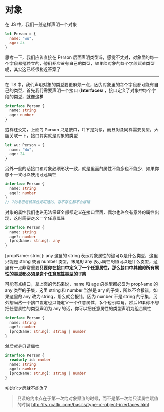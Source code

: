 
# 对象

在 JS 中，我们一般这样声明一个对象

```js
let Person = {
  name: "wu",
  age: 24
}
```

思考一下，我们应该直接在 Person 后面声明类型吗，感觉不太对，对象里的每一个字段都是独立的，他们都应该有自己的类型，如果给对象的每个字段赋值类型呢，其实这已经很接近答案了

---

在 TS 中，我们声明对象的类型要更麻烦一点，因为对象里的每个字段都可能有自己的类型，首先我们需要声明一个接口 (**Interfaces**) ，接口定义了对象中每个字段的类型，就像这样

```ts
interface Person {
  name: string
  age: number
}
```

这样还没完，上面的 Person 只是接口，并不是对象，而且对象同样需要类型，大胆关联一下，接口其实就是对象的类型

```ts
let wu: Person = {
  name: "Wu",
  age: 24
}
```

另外一般的话接口和对象必须形状一致，就是里面的属性不能多也不能少，如果你想不一致可以使用可选属性

```ts
interface Person {
  name: string
  age?: number
}
// ?的意思是该属性是可选的，存不存在都不会报错
```

对象的属性我们也许无法保证全部都定义在接口里面，偶尔也许会有意外的属性出现，这时需要定义一个任意属性

```ts
interface Person {
  name: string
  age?: number
  [propName: string]: any
}
```

[propName: string]: any 这里的 string 表示对象属性的键可以是什么类型，这里只能是 string 或者 number 类型，末尾的 any 表示属性的值可以是什么类型，这里有一点非常重要**只要你在接口中定义了一个任意属性，那么接口中其他的所有属性的类型都必须是这个任意属性类型的子集**

可能有点绕口，拿上面的代码来说，name 和 age 的类型都必须为 propName 的 any 类型的子集，这里 string 和 number 当然是 any 的子集，所以不会报错，如果这里的 any 改为 string，那么就会报错，因为 number 不是 string 的子集，另外想当然一个接口肯定也只能定义一个任意属性，多个也没啥用，然后如果你不想把任意属性的类型声明为 any 的话，你可以把任意属性的类型声明为组合属性

```ts
interface Person {
  name: string
  age?: number
  [propName: string]: string | number
}
```

然后就是只读属性

```ts
interface Person {
  readonly id: number
  name: string
  age?: number
  [propName: string]: string | number
}
```

初始化之后就不能改了

> 只读的约束存在于第一次给对象赋值的时候，而不是第一次给只读属性赋值的时候
> http://ts.xcatliu.com/basics/type-of-object-interfaces.html